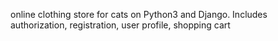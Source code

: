 online clothing store for cats on Python3 and Django. Includes authorization, registration, user profile, shopping cart

